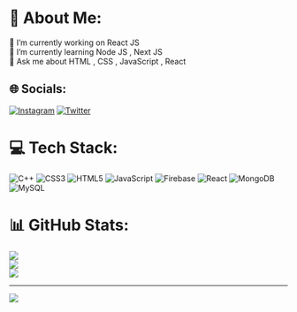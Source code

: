 # 💫 About Me:
🔭 I’m currently working on React JS<br>🌱 I’m currently learning Node JS , Next JS <br>💬 Ask me about HTML , CSS , JavaScript , React


## 🌐 Socials:
[![Instagram](https://img.shields.io/badge/Instagram-%23E4405F.svg?logo=Instagram&logoColor=white)](https://instagram.com/bharath_raj_73) 
[![Twitter](https://img.shields.io/badge/Twitter-%231DA1F2.svg?logo=Twitter&logoColor=white)](https://twitter.com/BhrathRaj@7302) 

# 💻 Tech Stack:
![C++](https://img.shields.io/badge/c++-%2300599C.svg?style=for-the-badge&logo=c%2B%2B&logoColor=white) ![CSS3](https://img.shields.io/badge/css3-%231572B6.svg?style=for-the-badge&logo=css3&logoColor=white) ![HTML5](https://img.shields.io/badge/html5-%23E34F26.svg?style=for-the-badge&logo=html5&logoColor=white) ![JavaScript](https://img.shields.io/badge/javascript-%23323330.svg?style=for-the-badge&logo=javascript&logoColor=%23F7DF1E) ![Firebase](https://img.shields.io/badge/firebase-%23039BE5.svg?style=for-the-badge&logo=firebase) ![React](https://img.shields.io/badge/react-%2320232a.svg?style=for-the-badge&logo=react&logoColor=%2361DAFB) ![MongoDB](https://img.shields.io/badge/MongoDB-%234ea94b.svg?style=for-the-badge&logo=mongodb&logoColor=white) ![MySQL](https://img.shields.io/badge/mysql-%2300f.svg?style=for-the-badge&logo=mysql&logoColor=white)
# 📊 GitHub Stats:
![](https://github-readme-stats.vercel.app/api?username=BharathRaj73&theme=city_light&hide_border=false&include_all_commits=true&count_private=true)<br/>
![](https://github-readme-streak-stats.herokuapp.com/?user=BharathRaj73&theme=city_light&hide_border=false)<br/>
![](https://github-readme-stats.vercel.app/api/top-langs/?username=BharathRaj73&theme=city_light&hide_border=false&include_all_commits=true&count_private=true&layout=compact)

---
[![](https://visitcount.itsvg.in/api?id=BharathRaj73&icon=0&color=0)](https://visitcount.itsvg.in)

